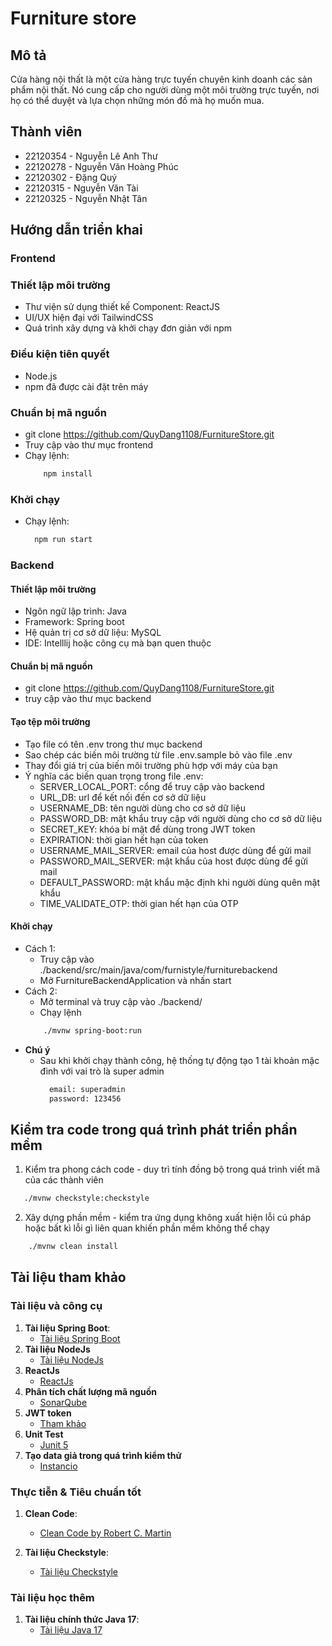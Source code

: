 # Furniture store

## Mô tả
Cửa hàng nội thất là một cửa hàng trực tuyến chuyên kinh doanh các sản phẩm nội thất. Nó cung cấp cho người dùng một môi trường trực tuyến, nơi họ có thể duyệt và lựa chọn những món đồ mà họ muốn mua.
## Thành viên
- 22120354 - Nguyễn Lê Anh Thư
- 22120278 - Nguyễn Văn Hoàng Phúc
- 22120302 - Đặng Quý
- 22120315 - Nguyễn Văn Tài
- 22120325 - Nguyễn Nhật Tân

## Hướng dẫn triển khai
### Frontend
### Thiết lập môi trường
- Thư viện sử dụng thiết kế Component: ReactJS
- UI/UX hiện đại với TailwindCSS 
- Quá trình xây dựng và khởi chạy đơn giản với npm
### Điều kiện tiên quyết
- Node.js
- npm đã được cài đặt trên máy
### Chuẩn bị mã nguồn
- git clone https://github.com/QuyDang1108/FurnitureStore.git
- Truy cập vào thư mục frontend
- Chạy lệnh:
   ```bash
       npm install
   ````
### Khởi chạy
- Chạy lệnh:
   ```bash
     npm run start
   ````
### Backend
#### Thiết lập môi trường
- Ngôn ngữ lập trình: Java
- Framework: Spring boot
- Hệ quản trị cơ sở dữ liệu: MySQL
- IDE: Intelllij hoặc công cụ mà bạn quen thuộc
#### Chuẩn bị mã nguồn
- git clone https://github.com/QuyDang1108/FurnitureStore.git
- truy cập vào thư mục backend
#### Tạo tệp môi trường
- Tạo file có tên .env trong thư mục backend
- Sao chép các biến môi trường từ file .env.sample bỏ vào file .env
- Thay đổi giá trị của biến môi trường phù hợp với máy của bạn
- Ý nghĩa các biến quan trọng trong file .env:
  - SERVER_LOCAL_PORT: cổng để truy cập vào backend
  - URL_DB: url để kết nối đến cơ sở dữ liệu
  - USERNAME_DB: tên người dùng cho cơ sở dữ liệu
  - PASSWORD_DB: mật khẩu truy cập với người dùng cho cơ sở dữ liệu
  - SECRET_KEY: khóa bí mật để dùng trong JWT token
  - EXPIRATION: thời gian hết hạn của token
  - USERNAME_MAIL_SERVER: email của host được dùng để gửi mail
  - PASSWORD_MAIL_SERVER: mật khẩu của host được dùng để gửi mail
  - DEFAULT_PASSWORD: mật khẩu mặc định khi người dùng quên mật khẩu
  - TIME_VALIDATE_OTP: thời gian hết hạn của OTP
#### Khởi chạy
- Cách 1: 
  - Truy cập vào ./backend/src/main/java/com/furnistyle/furniturebackend
  - Mở FurnitureBackendApplication và nhấn start
- Cách 2:
  - Mở terminal và truy cập vào ./backend/
  - Chạy lệnh 
   ```bash
       ./mvnw spring-boot:run
   ```
- **Chú ý**
   - Sau khi khởi chạy thành công, hệ thống tự động tạo 1 tài khoản mặc đình với vai trò là super admin
     ```bash
       email: superadmin
       password: 123456
     ```
## Kiểm tra code trong quá trình phát triển phần mềm
1. Kiểm tra phong cách code - duy trì tính đồng bộ trong quá trình viết mã của các thành viên
```bash
   ./mvnw checkstyle:checkstyle
```
2. Xây dựng phần mềm - kiểm tra ứng dụng không xuất hiện lỗi cú pháp hoặc bất kì lỗi gì liên quan khiến phần mềm không thể chạy
```bash
    ./mvnw clean install  
```

## Tài liệu tham khảo

### Tài liệu và công cụ
1. **Tài liệu Spring Boot**:
    - [Tài liệu Spring Boot](https://docs.spring.io/spring-boot/docs/current/reference/htmlsingle/)
2. **Tài liệu NodeJs**
    - [Tài liệu NodeJs](https://nodejs.org/)
3. **ReactJs**
    - [ReactJs](https://legacy.reactjs.org/)
4. **Phân tích chất lượng mã nguồn**
   - [SonarQube](https://docs.sonarsource.com/sonarqube-cloud/)
5. **JWT token**
    - [Tham khảo](https://github.com/ali-bouali/spring-boot-3-jwt-security)
6. **Unit Test**
    - [Junit 5](https://junit.org/)
7. **Tạo data giả trong quá trình kiểm thử**
    - [Instancio](https://www.instancio.org/)
### Thực tiễn & Tiêu chuẩn tốt
1. **Clean Code**:
    - [Clean Code by Robert C. Martin](https://www.amazon.com/Clean-Code-Handbook-Software-Craftsmanship/dp/0132350882)

2. **Tài liệu Checkstyle**:
    - [Tài liệu Checkstyle](https://checkstyle.sourceforge.io/)
### Tài liệu học thêm
1. **Tài liệu chính thức Java 17**:
    - [Tài liệu Java 17](https://docs.oracle.com/en/java/javase/17/)
